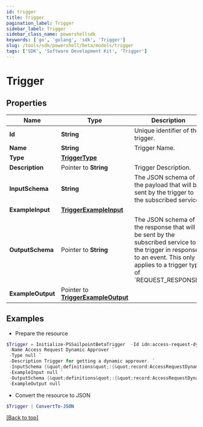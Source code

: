 ```yaml
---
id: trigger
title: Trigger
pagination_label: Trigger
sidebar_label: Trigger
sidebar_class_name: powershellsdk
keywords: ['go', 'golang', 'sdk', 'Trigger'] 
slug: /tools/sdk/powershell/beta/models/trigger
tags: ['SDK', 'Software Development Kit', 'Trigger']
---
```



# Trigger

## Properties

Name | Type | Description | Notes
------------ | ------------- | ------------- | -------------
**Id** |  **String** | Unique identifier of the trigger. | 
**Name** |  **String** | Trigger Name. | 
**Type** |  [**TriggerType**](trigger-type) |  | 
**Description** |  Pointer to **String** | Trigger Description. | [optional] 
**InputSchema** |  **String** | The JSON schema of the payload that will be sent by the trigger to the subscribed service. | 
**ExampleInput** |  [**TriggerExampleInput**](trigger-example-input) |  | 
**OutputSchema** |  Pointer to **String** | The JSON schema of the response that will be sent by the subscribed service to the trigger in response to an event.  This only applies to a trigger type of &#x60;REQUEST_RESPONSE&#x60;. | [optional] 
**ExampleOutput** |  Pointer to [**TriggerExampleOutput**](trigger-example-output) |  | [optional] 

## Examples

- Prepare the resource
```powershell
$Trigger = Initialize-PSSailpointBetaTrigger  -Id idn:access-request-dynamic-approver `
 -Name Access Request Dynamic Approver `
 -Type null `
 -Description Trigger for getting a dynamic approver. `
 -InputSchema {&quot;definitions&quot;:{&quot;record:AccessRequestDynamicApproverInput&quot;:{&quot;type&quot;:&quot;object&quot;,&quot;required&quot;:[&quot;accessRequestId&quot;,&quot;requestedFor&quot;,&quot;requestedItems&quot;,&quot;requestedBy&quot;],&quot;additionalProperties&quot;:true,&quot;properties&quot;:{&quot;accessRequestId&quot;:{&quot;type&quot;:&quot;string&quot;},&quot;requestedFor&quot;:{&quot;$ref&quot;:&quot;#/definitions/record:requestedForIdentityRef&quot;},&quot;requestedItems&quot;:{&quot;type&quot;:&quot;array&quot;,&quot;items&quot;:{&quot;$ref&quot;:&quot;#/definitions/record:requestedObjectRef&quot;}},&quot;requestedBy&quot;:{&quot;$ref&quot;:&quot;#/definitions/record:requestedByIdentityRef&quot;}}},&quot;record:requestedForIdentityRef&quot;:{&quot;type&quot;:&quot;object&quot;,&quot;required&quot;:[&quot;id&quot;,&quot;name&quot;,&quot;type&quot;],&quot;additionalProperties&quot;:true,&quot;properties&quot;:{&quot;id&quot;:{&quot;type&quot;:&quot;string&quot;},&quot;name&quot;:{&quot;type&quot;:&quot;string&quot;},&quot;type&quot;:{&quot;type&quot;:&quot;string&quot;}}},&quot;record:requestedObjectRef&quot;:{&quot;type&quot;:&quot;object&quot;,&quot;optional&quot;:[&quot;description&quot;,&quot;comment&quot;],&quot;required&quot;:[&quot;id&quot;,&quot;name&quot;,&quot;type&quot;,&quot;operation&quot;],&quot;additionalProperties&quot;:true,&quot;properties&quot;:{&quot;id&quot;:{&quot;type&quot;:&quot;string&quot;},&quot;name&quot;:{&quot;type&quot;:&quot;string&quot;},&quot;description&quot;:{&quot;oneOf&quot;:[{&quot;type&quot;:&quot;null&quot;},{&quot;type&quot;:&quot;string&quot;}]},&quot;type&quot;:{&quot;type&quot;:&quot;string&quot;},&quot;operation&quot;:{&quot;type&quot;:&quot;string&quot;},&quot;comment&quot;:{&quot;oneOf&quot;:[{&quot;type&quot;:&quot;null&quot;},{&quot;type&quot;:&quot;string&quot;}]}}},&quot;record:requestedByIdentityRef&quot;:{&quot;type&quot;:&quot;object&quot;,&quot;required&quot;:[&quot;type&quot;,&quot;id&quot;,&quot;name&quot;],&quot;additionalProperties&quot;:true,&quot;properties&quot;:{&quot;type&quot;:{&quot;type&quot;:&quot;string&quot;},&quot;id&quot;:{&quot;type&quot;:&quot;string&quot;},&quot;name&quot;:{&quot;type&quot;:&quot;string&quot;}}}},&quot;$ref&quot;:&quot;#/definitions/record:AccessRequestDynamicApproverInput&quot;} `
 -ExampleInput null `
 -OutputSchema {&quot;definitions&quot;:{&quot;record:AccessRequestDynamicApproverOutput&quot;:{&quot;type&quot;:[&quot;null&quot;,&quot;object&quot;],&quot;required&quot;:[&quot;id&quot;,&quot;name&quot;,&quot;type&quot;],&quot;additionalProperties&quot;:true,&quot;properties&quot;:{&quot;id&quot;:{&quot;type&quot;:&quot;string&quot;},&quot;name&quot;:{&quot;type&quot;:&quot;string&quot;},&quot;type&quot;:{&quot;type&quot;:&quot;string&quot;}}}},&quot;$ref&quot;:&quot;#/definitions/record:AccessRequestDynamicApproverOutput&quot;} `
 -ExampleOutput null
```

- Convert the resource to JSON
```powershell
$Trigger | ConvertTo-JSON
```


[[Back to top]](#) 

